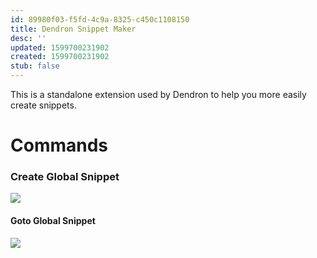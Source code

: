 ```yaml
---
id: 89980f03-f5fd-4c9a-8325-c450c1108150
title: Dendron Snippet Maker
desc: ''
updated: 1599700231902
created: 1599700231902
stub: false
---
```

This is a standalone extension used by Dendron to help you more easily create snippets. 

# Commands

### Create Global Snippet

![](https://foundation-prod-assetspublic53c57cce-8cpvgjldwysl.s3-us-west-2.amazonaws.com/assets/images/snippet.create.gif)

#### Goto Global Snippet

![](https://foundation-prod-assetspublic53c57cce-8cpvgjldwysl.s3-us-west-2.amazonaws.com/assets/images/snippet.goto.gif)

